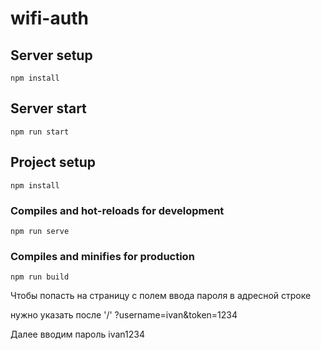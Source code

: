 # wifi-auth

## Server setup
```
npm install
```
## Server start
```
npm run start
```

## Project setup
```
npm install
```

### Compiles and hot-reloads for development
```
npm run serve
```

### Compiles and minifies for production
```
npm run build
```
Чтобы попасть на страницу с полем ввода пароля в адресной строке

нужно указать после '/' ?username=ivan&token=1234

Далее вводим пароль ivan1234